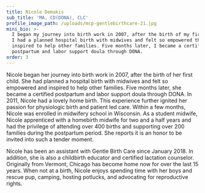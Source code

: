 ```yaml
---
title: Nicole Demakis
sub_title: 'MA, CD(DONA), CLC'
profile_image_path: /uploads/mcp-gentlebirthcare-21.jpg
mini_bio: >-
  I began my journey into birth work in 2007, after the birth of my first child.
  I had a planned hospital birth with midwives and felt so empowered that I was
  inspired to help other families. Five months later, I became a certified
  postpartum and labor support doula through DONA.
order: 3
---
```


Nicole began her journey into birth work in 2007, after the birth of her first child. She had planned a hospital birth with midwives and felt so empowered and inspired to help other families. Five months later, she became a certified postpartum and labor support doula through DONA. In 2011, Nicole had a lovely home birth. This experience further ignited her passion for physiologic birth and patient led care. Within a few months, Nicole was enrolled in midwifery school in Wisconsin. As a student midwife, Nicole apprenticed with a homebirth midwife for two and a half years and had the privilege of attending over 400 births and supporting over 200 families during the postpartum period. She reports it is an honor to be invited into such a tender moment. &nbsp;

Nicole has been an assistant with Gentle Birth Care since January 2018. In addition, she is also a childbirth educator and certified lactation counselor. Originally from Vermont, Chicago has become home now for over the last 15 years. When not at a birth, Nicole enjoys spending time with her boys and rescue pup, camping, hosting potlucks, and advocating for reproductive rights.
